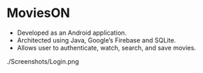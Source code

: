 # MoviesON

* Developed as an Android application.
* Architected using Java, Google’s Firebase and SQLite.
* Allows user to authenticate, watch, search, and save movies.

./Screenshots/Login.png
